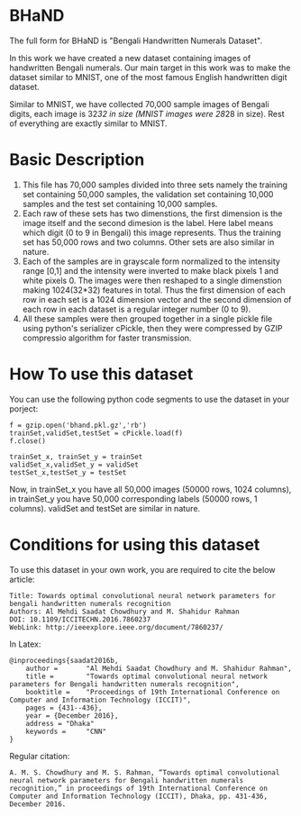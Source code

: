 # BHaND

The full form for BHaND is "Bengali Handwritten Numerals Dataset".

In this work we have created a new dataset containing images of handwritten Bengali numerals. Our main target in this work was to make the dataset similar to MNIST, one of the most famous English handwritten digit dataset.

Similar to MNIST, we have collected 70,000 sample images of Bengali digits, each image is 32*32 in size (MNIST images were 28*28 in size). Rest of everything are exactly similar to MNIST.

# Basic Description

1. This file has 70,000 samples divided into three sets namely the training set containing 50,000 samples, the validation set containing 10,000 samples and the test set containing 10,000 samples.
2. Each raw of these sets has two dimenstions, the first dimension is the image itself and the second dimesion is the label. Here label means which digit (0 to 9 in Bengali) this image represents. Thus the training set has 50,000 rows and two columns. Other sets are also similar in nature.
3. Each of the samples are in grayscale form normalized to the intensity range [0,1] and the intensity were inverted to make black pixels 1 and white pixels 0. The images were then reshaped to a single dimenstion making 1024(32*32) features in total. Thus the first dimension of each row in each set is a 1024 dimension vector and the second dimension of each row in each dataset is a regular integer number (0 to 9).
4. All these samples were then grouped together in a single pickle file using python's serializer cPickle, then they were compressed by GZIP compressio algorithm for faster transmission.

# How To use this dataset
You can use the following python code segments to use the dataset in your porject:

```
f = gzip.open('bhand.pkl.gz','rb')
trainSet,validSet,testSet = cPickle.load(f)
f.close()

trainSet_x, trainSet_y = trainSet
validSet_x,validSet_y = validSet
testSet_x,testSet_y = testSet
```
Now, in trainSet_x you have all 50,000 images (50000 rows, 1024 columns), in trainSet_y you have 50,000 corresponding labels (50000 rows, 1 columns). validSet and testSet are similar in nature.

# Conditions for using this dataset
To use this dataset in your own work, you are required to cite the below article:
```
Title: Towards optimal convolutional neural network parameters for bengali handwritten numerals recognition
Authors: Al Mehdi Saadat Chowdhury and M. Shahidur Rahman
DOI: 10.1109/ICCITECHN.2016.7860237 
WebLink: http://ieeexplore.ieee.org/document/7860237/
```

In Latex:
```
@inproceedings{saadat2016b,
    author =       "Al Mehdi Saadat Chowdhury and M. Shahidur Rahman",
    title =        "Towards optimal convolutional neural network parameters for Bengali handwritten numerals recognition",
    booktitle =	   "Proceedings of 19th International Conference on Computer and Information Technology (ICCIT)",
    pages = {431--436},
    year = {December 2016},
    address = "Dhaka"
    keywords =     "CNN"
}
```

Regular citation:
```
A. M. S. Chowdhury and M. S. Rahman, “Towards optimal convolutional neural network parameters for Bengali handwritten numerals recognition,” in proceedings of 19th International Conference on Computer and Information Technology (ICCIT), Dhaka, pp. 431-436, December 2016.
```

